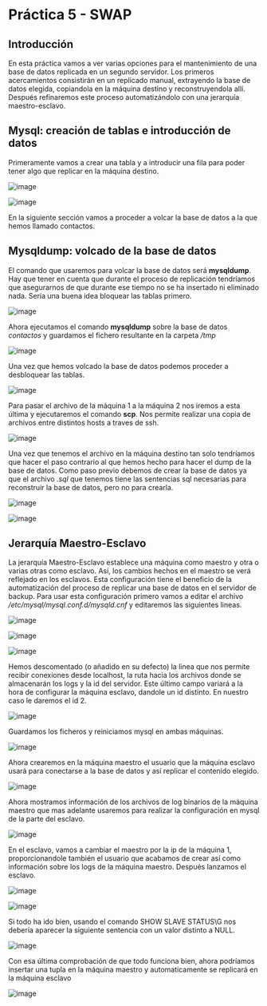 # Práctica 5 - SWAP
## Introducción

En esta práctica vamos a ver varias opciones para el mantenimiento de una base de datos replicada en un segundo servidor. Los primeros acercamientos consistirán en un replicado manual, extrayendo la base de datos elegida, copiandola en la máquina destino y reconstruyendola allí. Después refinaremos este proceso automatizándolo con una jerarquía maestro-esclavo. 

## Mysql: creación de tablas e introducción de datos

Primeramente vamos a crear una tabla y a introducir una fila para poder tener algo que replicar en la máquina destino.

![image](https://github.com/JoseAntonioMHerrera/SWAP_2019/blob/master/practica5/img/SWAP5_1.png)

![image](https://github.com/JoseAntonioMHerrera/SWAP_2019/blob/master/practica5/img/SWAP5_2.png)

En la siguiente sección vamos a proceder a volcar la base de datos a la que hemos llamado contactos.

## Mysqldump: volcado de la base de datos

El comando que usaremos para volcar la base de datos será **mysqldump**. Hay que tener en cuenta que durante el proceso de replicación tendríamos que asegurarnos de que durante ese tiempo no se ha insertado ni eliminado nada. Sería una buena idea bloquear las tablas primero.


![image](https://github.com/JoseAntonioMHerrera/SWAP_2019/blob/master/practica5/img/SWAP_5_3.png)

Ahora ejecutamos el comando **mysqldump** sobre la base de datos *contactos* y guardamos el fichero resultante en la carpeta */tmp*

![image](https://github.com/JoseAntonioMHerrera/SWAP_2019/blob/master/practica5/img/SWAP5_4.png)

Una vez que hemos volcado la base de datos podemos proceder a desbloquear las tablas.

![image](https://github.com/JoseAntonioMHerrera/SWAP_2019/blob/master/practica5/img/swap5_5.png)

Para pasar el archivo de la máquina 1 a la máquina 2 nos iremos a esta última y ejecutaremos el comando **scp**. Nos permite realizar una copia de archivos entre distintos hosts a traves de ssh.

![image](https://github.com/JoseAntonioMHerrera/SWAP_2019/blob/master/practica5/img/SWAP_5_6.png)

Una vez que tenemos el archivo en la máquina destino tan solo tendríamos que hacer el paso contrario al que hemos hecho para hacer el dump de la base de datos. Como paso previo debemos de crear la base de datos ya que el archivo *.sql* que tenemos tiene las sentencias sql necesarias para reconstruir la base de datos, pero no para crearla.

![image](https://github.com/JoseAntonioMHerrera/SWAP_2019/blob/master/practica5/img/SWAP5_7.png)


![image](https://github.com/JoseAntonioMHerrera/SWAP_2019/blob/master/practica5/img/SWAP5_8.png)

## Jerarquía Maestro-Esclavo

La jerarquía Maestro-Esclavo establece una máquina como maestro y otra o varias otras como esclavo. Así, los cambios hechos en el maestro se verá reflejado en los esclavos. Esta configuración tiene el beneficio de la automatización del proceso de replicar una base de datos en el servidor de backup. Para usar esta configuración primero vamos a editar el archivo */etc/mysql/mysql.conf.d/mysqld.cnf* y editaremos las siguientes lineas.

![image](https://github.com/JoseAntonioMHerrera/SWAP_2019/blob/master/practica5/img/SWAP5_9.png)

![image](https://github.com/JoseAntonioMHerrera/SWAP_2019/blob/master/practica5/img/SWAP5_10.png)

![image](https://github.com/JoseAntonioMHerrera/SWAP_2019/blob/master/practica5/img/SWAP5_11.png)

Hemos descomentado (o añadido en su defecto) la linea que nos permite recibir conexiones desde localhost, la ruta hacia los archivos donde se almacenarán los logs y la id del servidor. Este último campo variará a la hora de configurar la máquina esclavo, dandole un id distinto. En nuestro caso le daremos el id 2.

![image](https://github.com/JoseAntonioMHerrera/SWAP_2019/blob/master/practica5/img/SWAP5_14.png)

Guardamos los ficheros y reiniciamos mysql en ambas máquinas.

![image](https://github.com/JoseAntonioMHerrera/SWAP_2019/blob/master/practica5/img/SWAP5_13.png)

Ahora crearemos en la máquina maestro el usuario que la máquina esclavo usará para conectarse a la base de datos y así replicar el contenido elegido.

![image](https://github.com/JoseAntonioMHerrera/SWAP_2019/blob/master/practica5/img/SWAP5_15.png)

Ahora mostramos información de los archivos de log binarios de la máquina maestro que mas adelante usaremos para realizar la configuración en mysql de la parte del esclavo.

![image](https://github.com/JoseAntonioMHerrera/SWAP_2019/blob/master/practica5/img/SWAP5_16.png)

En el esclavo, vamos a cambiar el maestro por la ip de la máquina 1, proporcionandole también el usuario que acabamos de crear así como información sobre los logs de la máquina maestro. Después lanzamos el esclavo.

![image](https://github.com/JoseAntonioMHerrera/SWAP_2019/blob/master/practica5/img/SWAP5_17.png)

![image](https://github.com/JoseAntonioMHerrera/SWAP_2019/blob/master/practica5/img/SWAP5_18.png)

Si todo ha ido bien, usando el comando SHOW SLAVE STATUS\G nos debería aparecer la siguiente sentencia con un valor distinto a NULL.

![image](https://github.com/JoseAntonioMHerrera/SWAP_2019/blob/master/practica5/img/SWAP5_21.png)

Con esa última comprobación de que todo funciona bien, ahora podríamos insertar una tupla en la máquina maestro y automaticamente se replicará en la máquina esclavo 

![image](https://github.com/JoseAntonioMHerrera/SWAP_2019/blob/master/practica5/img/SWAP5_22.png)
